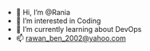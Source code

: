 - 👋 Hi, I’m @Rania
- 👀 I’m interested in Coding
- 🌱 I’m currently learning about DevOps 
- 📫 rawan_ben_2002@yahoo.com

<!---
Raniya123/Raniya123 is a ✨ special ✨ repository because its `README.md` (this file) appears on your GitHub profile.
You can click the Preview link to take a look at your changes.
--->
